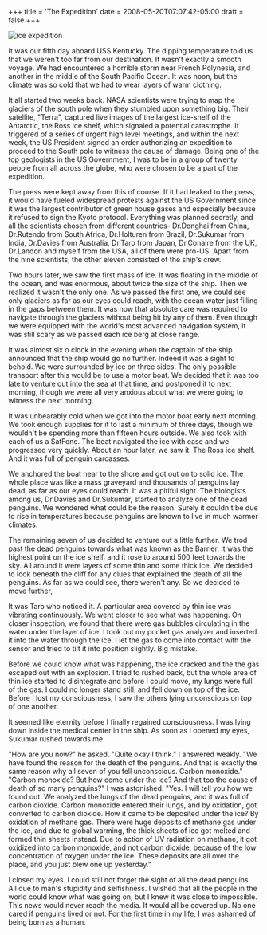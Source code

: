 +++
title = 'The Expedition'
date = 2008-05-20T07:07:42-05:00
draft = false
+++

![ice expedition](/../../img//expedition.jpg)

It was our fifth day aboard USS Kentucky. The dipping temperature told us that we weren't too far from our destination. It wasn't exactly a smooth voyage. We had encountered a horrible storm near French Polynesia, and another in the middle of the South Pacific Ocean. It was noon, but the climate was so cold that we had to wear layers of warm clothing.

It all started two weeks back. NASA scientists were trying to map the glaciers of the south pole when they stumbled upon something big. Their satellite, "Terra", captured live images of the largest ice-shelf of the Antarctic, the Ross ice shelf, which signaled a potential catastrophe. It triggered of a series of urgent high level meetings, and within the next week, the US President signed an order authorizing an expedition to proceed to the South pole to witness the cause of damage. Being one of the top geologists in the US Government, I was to be in a group of twenty people from all across the globe, who were chosen to be a part of the expedition.

The press were kept away from this of course. If it had leaked to the press, it would have fueled widespread protests against the US Government since it was the largest contributor of green house gases and especially because it refused to sign the Kyoto protocol. Everything was planned secretly, and all the scientists chosen from different countries- Dr.Donghai from China, Dr.Rutendo from South Africa, Dr.Holturen from Brazil, Dr.Sukumar from India, Dr.Davies from Australia, Dr.Taro from Japan, Dr.Conaire from the UK, Dr.Landon and myself from the USA, all of them were pro-US. Apart from the nine scientists, the other eleven consisted of the ship's crew.

Two hours later, we saw the first mass of ice. It was floating in the middle of the ocean, and was enormous, about twice the size of the ship. Then we realized it wasn't the only one. As we passed the first one, we could see only glaciers as far as our eyes could reach, with the ocean water just filling in the gaps between them. It was now that absolute care was required to navigate through the glaciers without being hit by any of them. Even though we were equipped with the world's most advanced navigation system, it was still scary as we passed each ice berg at close range.

It was almost six o clock in the evening when the captain of the ship announced that the ship would go no further. Indeed it was a sight to behold. We were surrounded by ice on three sides. The only possible transport after this would be to use a motor boat. We decided that it was too late to venture out into the sea at that time, and postponed it to next morning, though we were all very anxious about what we were going to witness the next morning.

It was unbearably cold when we got into the motor boat early next morning. We took enough supplies for it to last a minimum of three days, though we wouldn't be spending more than fifteen hours outside. We also took with each of us a SatFone. The boat navigated the ice with ease and we progressed very quickly. About an hour later, we saw it. The Ross ice shelf. And it was full of penguin carcasses.

We anchored the boat near to the shore and got out on to solid ice. The whole place was like a mass graveyard and thousands of penguins lay dead, as far as our eyes could reach. It was a pitiful sight. The biologists among us, Dr.Davies and Dr.Sukumar, started to analyze one of the dead penguins. We wondered what could be the reason. Surely it couldn't be due to rise in temperatures because penguins are known to live in much warmer climates.

The remaining seven of us decided to venture out a little further. We trod past the dead penguins towards what was known as the Barrier. It was the highest point on the ice shelf, and it rose to around 500 feet towards the sky. All around it were layers of some thin and some thick ice. We decided to look beneath the cliff for any clues that explained the death of all the penguins. As far as we could see, there weren't any. So we decided to move further,

It was Taro who noticed it. A particular area covered by thin ice was vibrating continuously. We went closer to see what was happening. On closer inspection, we found that there were gas bubbles circulating in the water under the layer of ice. I took out my pocket gas analyzer and inserted it into the water through the ice. I let the gas to come into contact with the sensor and tried to tilt it into position slightly. Big mistake.

Before we could know what was happening, the ice cracked and the the gas escaped out with an explosion. I tried to rushed back, but the whole area of thin ice started to disintegrate and before I could move, my lungs were full of the gas. I could no longer stand still, and fell down on top of the ice. Before I lost my consciousness, I saw the others lying unconscious on top of one another.

It seemed like eternity before I finally regained consciousness. I was lying down inside the medical center in the ship. As soon as I opened my eyes, Sukumar rushed towards me.

"How are you now?" he asked.
"Quite okay I think." I answered weakly.
"We have found the reason for the death of the penguins. And that is exactly the same reason why all seven of you fell unconscious. Carbon monoxide."
"Carbon monoxide? But how come under the ice? And that too the cause of death of so many penguins?" I was astonished.
"Yes. I will tell you how we found out. We analyzed the lungs of the dead penguins, and it was full of carbon dioxide. Carbon monoxide entered their lungs, and by oxidation, got converted to carbon dioxide. How it came to be deposited under the ice? By oxidation of methane gas. There were huge deposits of methane gas under the ice, and due to global warming, the thick sheets of ice got melted and formed thin sheets instead. Due to action of UV radiation on methane, it got oxidized into carbon monoxide, and not carbon dioxide, because of the low concentration of oxygen under the ice. These deposits are all over the place, and you just blew one up yesterday."

I closed my eyes. I could still not forget the sight of all the dead penguins. All due to man's stupidity and selfishness. I wished that all the people in the world could know what was going on, but I knew it was close to impossible. This news would never reach the media. It would all be covered up. No one cared if penguins lived or not. For the first time in my life, I was ashamed of being born as a human.
